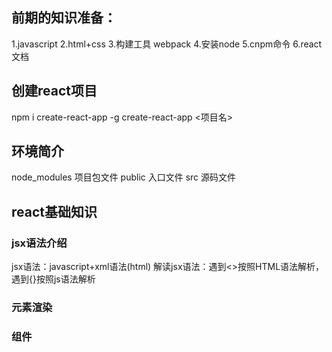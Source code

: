 ## 前期的知识准备：
1.javascript
2.html+css
3.构建工具 webpack
4.安装node
5.cnpm命令
6.react文档 

## 创建react项目
npm i create-react-app -g
create-react-app <项目名>

## 环境简介

node_modules 项目包文件
public 入口文件
src 源码文件

## react基础知识
### jsx语法介绍
jsx语法：javascript+xml语法(html)
解读jsx语法：遇到<>按照HTML语法解析，遇到{}按照js语法解析

### 元素渲染

### 组件